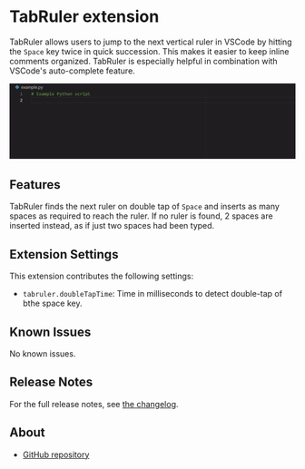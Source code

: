 # TabRuler extension

TabRuler allows users to jump to the next vertical ruler in VSCode by hitting the `Space` key twice in quick succession. This makes it easier to keep inline comments organized. TabRuler is especially helpful in combination with VSCode's auto-complete feature.

![alt-text](images/example.gif)

## Features

TabRuler finds the next ruler on double tap of `Space` and inserts as many spaces as required to reach the ruler. If no ruler is found, 2 spaces are inserted instead, as if just two spaces had been typed.

## Extension Settings

This extension contributes the following settings:

* `tabruler.doubleTapTime`: Time in milliseconds to detect double-tap of bthe space key.

## Known Issues

No known issues.

## Release Notes

For the full release notes, see [the changelog](https://github.com/tarymaas/tabruler/blob/main/CHANGELOG.md).

## About

* [GitHub repository](https://github.com/tarymaas/tabruler)